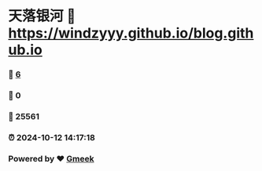 # 天落银河 :link: https://windzyyy.github.io/blog.github.io 
### :page_facing_up: [6](https://windzyyy.github.io/blog.github.io/tag.html) 
### :speech_balloon: 0 
### :hibiscus: 25561 
### :alarm_clock: 2024-10-12 14:17:18 
### Powered by :heart: [Gmeek](https://github.com/Meekdai/Gmeek)
